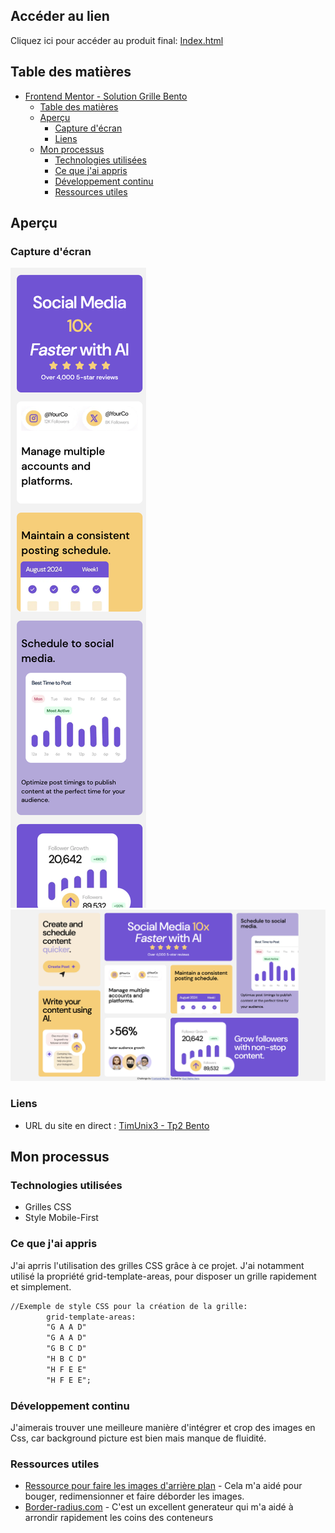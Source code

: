 ## Accéder au lien

Cliquez ici pour accéder au produit final: [Index.html](index.html)

## Table des matières

- [Frontend Mentor - Solution Grille Bento](#frontend-mentor---solution-grille-bento)
  - [Table des matières](#table-des-matières)
  - [Aperçu](#aperçu)
    - [Capture d'écran](#capture-décran)
    - [Liens](#liens)
  - [Mon processus](#mon-processus)
    - [Technologies utilisées](#technologies-utilisées)
    - [Ce que j'ai appris](#ce-que-jai-appris)
    - [Développement continu](#développement-continu)
    - [Ressources utiles](#ressources-utiles)

## Aperçu

### Capture d'écran

![](mobile.png)
![](desktop.png)

### Liens

- URL du site en direct : [TimUnix3 - Tp2 Bento](https://timunix3.csfoy.ca/~gariepyc/integration2/tp2-bento/tp2-bento-grid-main/)

## Mon processus

### Technologies utilisées

- Grilles CSS
- Style Mobile-First

### Ce que j'ai appris

J'ai aprris l'utilisation des grilles CSS grâce à ce projet. J'ai notamment utilisé la propriété grid-template-areas, pour disposer un grille rapidement et simplement. 

```html
//Exemple de style CSS pour la création de la grille: 
        grid-template-areas: 
        "G A A D"
        "G A A D"
        "G B C D"
        "H B C D"
        "H F E E"
        "H F E E";
```

### Développement continu

J'aimerais trouver une meilleure manière d'intégrer et crop des images en Css, car background picture est bien mais manque de fluidité. 


### Ressources utiles

- [Ressource pour faire les images d'arrière plan](https://www.w3schools.com/cssref/pr_background-image.php) - Cela m'a aidé pour bouger, redimensionner et faire déborder les images. 
- [Border-radius.com](https://border-radius.com/) - C'est un excellent generateur qui m'a aidé à arrondir rapidement les coins des conteneurs 